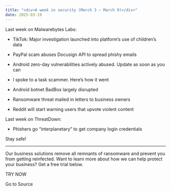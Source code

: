 ```yaml
---
title: "<div>A week in security (March 3 – March 9)</div>"
date: 2025-03-19
---
```


Last week on Malwarebytes Labs:

- TikTok: Major investigation launched into platform’s use of children’s data

- PayPal scam abuses Docusign API to spread phishy emails

- Android zero-day vulnerabilities actively abused. Update as soon as you can

- I spoke to a task scammer. Here’s how it went

- Android botnet BadBox largely disrupted

- Ransomware threat mailed in letters to business owners

- Reddit will start warning users that upvote violent content

Last week on ThreatDown:

- Phishers go “interplanetary” to get company login credentials

Stay safe!

* * *

Our business solutions remove all remnants of ransomware and prevent you from getting reinfected. Want to learn more about how we can help protect your business? Get a free trial below.

TRY NOW

Go to Source
